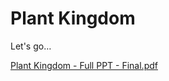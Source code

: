 # Plant Kingdom

Let's go…

[Plant Kingdom - Full PPT - Final.pdf](https://drive.google.com/file/d/1Tl6ydXW14MzK48\_Tg7el7Sc5K\_Lsqdkd/view?usp=drive\_link)

